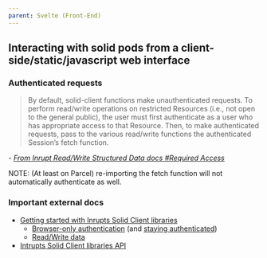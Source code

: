 ```yaml
---
parent: Svelte (Front-End)
---
```


## Interacting with solid pods from a client-side/static/javascript web interface

### Authenticated requests
> By default, solid-client functions make unauthenticated requests. To perform read/write operations on restricted Resources (i.e., not open to the general public), the user must first authenticate as a user who has appropriate access to that Resource. Then, to make authenticated requests, pass to the various read/write functions the authenticated Session’s fetch function.

*\- [From Inrupt Read/Write Structured Data docs #Required Access](https://docs.inrupt.com/developer-tools/javascript/client-libraries/tutorial/read-write-data/#required-access)*

NOTE: (At least on Parcel) re-importing the fetch function will not automatically authenticate as well.

### Important external docs
- [Getting started with Inrupts Solid Client libraries](https://docs.inrupt.com/developer-tools/javascript/client-libraries/using-libraries/)
  - [Browser-only authentication](https://docs.inrupt.com/developer-tools/javascript/client-libraries/tutorial/authenticate-browser/) (and [staying authenticated](https://docs.inrupt.com/developer-tools/javascript/client-libraries/tutorial/restore-session-browser-refresh/))
  - [Read/Write data](https://docs.inrupt.com/developer-tools/javascript/client-libraries/tutorial/read-write-data)
- [Intrupts Solid Client libraries API](https://docs.inrupt.com/developer-tools/javascript/client-libraries/api/)
